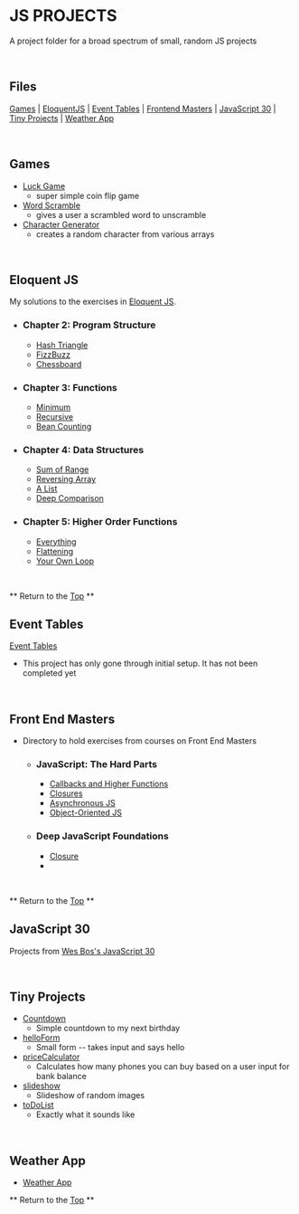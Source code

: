 # JS PROJECTS
[p]: #project


A project folder for a broad spectrum of small, random JS projects

<br> 

## Files
[f]: #files

[Games][g]  |  [EloquentJS][e]  |  [Event Tables][et]  |  [Frontend Masters][fem]  | [JavaScript 30][j]  | [Tiny Projects][tp]  |  [Weather App][w]

<br> 

## Games
[g]: #games

* [Luck Game](/games/luckGame)
    * super simple coin flip game
* [Word Scramble](/games/wordScramble)
    * gives a user a scrambled word to unscramble
* [Character Generator](/games/characterGenerator)
    * creates a random character from various arrays

<br>  
    
## Eloquent JS
[e]: #eloquent-js

My solutions to the exercises in [Eloquent JS](https://eloquentjavascript.net/).

  * ### Chapter 2: Program Structure
      
    - [Hash Triangle](/eloquentJS/chapter2/hashTriangle.js)
    - [FizzBuzz](/eloquentJS/chapter2/fizzBuzz.js)
    - [Chessboard](/eloquentJS/chapter2/chessboard.js)

  * ### Chapter 3: Functions
  
    - [Minimum](/eloquentJS/chapter3/minimum.js)
    - [Recursive](/eloquentJS/chapter3/recursion.js)
    - [Bean Counting](/eloquentJS/chapter3/beanCounting.js)

  * ### Chapter 4: Data Structures
  
    - [Sum of Range](/eloquentJS/chapter4/sumOfRange.js)
    - [Reversing Array](/eloquentJS/chapter4/reversingArray.js)
    - [A List](/eloquentJS/chapter4/aList.js)
    - [Deep Comparison](/eloquentJS/chapter4/deepComparison.js)
    
  * ### Chapter 5: Higher Order Functions
    
      - [Everything](/eloquentJS/chapter5/everything.js)
      - [Flattening](/eloquentJS/chapter5/flattening.js)
      - [Your Own Loop](/eloquentJS/chapter5/yourOwnLoop.js)
 
<br> 

** Return to the [Top][p] **
  
## Event Tables
[et]: #event-tables

[Event Tables](/eventTables) 
- This project has only gone through initial setup. It has not been completed yet

<br> 

## Front End Masters
[fem]: #front-end-masters

- Directory to hold exercises from courses on Front End Masters

  * ### JavaScript: The Hard Parts
  
    - [Callbacks and Higher Functions](/frontendMasters/jsTheHardParts/callbacksAndHigherFunctions)
    - [Closures](frontendMasters/jsTheHardParts/closures)
    - [Asynchronous JS](frontendMasters/jsTheHardParts/asynchronousJS)
    - [Object-Oriented JS](frontendMasters/jsTheHardParts/objectOrientedJS)
    
  * ### Deep JavaScript Foundations
    - [Closure](/frontendMasters/deepJavaScriptFoundations/v2/closure)
    - 
 
<br>

** Return to the [Top][p] **  
  
## JavaScript 30 
[j]: #javascript-30

Projects from [Wes Bos's JavaScript 30](https://javascript30.com/)

<br> 

## Tiny Projects
[tp]: #tiny-projects

  * [Countdown](/tinyProjects/countdown)
    - Simple countdown to my next birthday
  * [helloForm](/tinyProjects/helloForm)
    - Small form -- takes input and says hello
  * [priceCalculator](/tinyProjects/priceCalculator)
    - Calculates how many phones you can buy based on a user input for bank balance
  * [slideshow](/tinyProjects/slideshow)
    - Slideshow of random images
  * [toDoList](/tinyProjects/toDoList)
    - Exactly what it sounds like

<br> 

## Weather App
[w]: #weather-app

  * [Weather App](/weatherApp)


** Return to the [Top][p] **